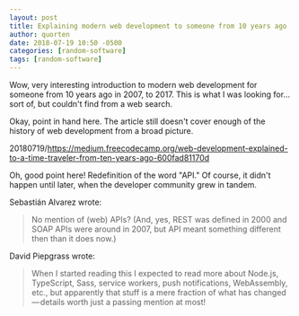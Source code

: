 ```yaml
---
layout: post
title: Explaining modern web development to someone from 10 years ago
author: quorten
date: 2018-07-19 10:50 -0500
categories: [random-software]
tags: [random-software]
---
```


Wow, very interesting introduction to modern web development for
someone from 10 years ago in 2007, to 2017.  This is what I was
looking for... sort of, but couldn't find from a web search.

Okay, point in hand here.  The article still doesn't cover enough of
the history of web development from a broad picture.

20180719/https://medium.freecodecamp.org/web-development-explained-to-a-time-traveler-from-ten-years-ago-600fad81170d

Oh, good point here!  Redefinition of the word "API."  Of course, it
didn't happen until later, when the developer community grew in
tandem.

Sebastián Alvarez wrote:

> No mention of (web) APIs? (And, yes, REST was defined in 2000 and
> SOAP APIs were around in 2007, but API meant something different
> then than it does now.)

David Piepgrass wrote:

> When I started reading this I expected to read more about Node.js,
> TypeScript, Sass, service workers, push notifications, WebAssembly,
> etc., but apparently that stuff is a mere fraction of what has
> changed — details worth just a passing mention at most!
